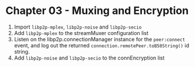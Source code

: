 # Chapter 03 - Muxing and Encryption

1. Import `libp2p-mplex`, `libp2p-noise` and `libp2p-secio`
1. Add `libp2p-mplex` to the streamMuxer configuration list
1. Listen on the libp2p.connectionManager instance for the `peer:connect` event, and log out the returned `connection.remotePeer.toB58String()` id string.
1. Add `libp2p-noise` and `libp2p-secio` to the connEncryption list

